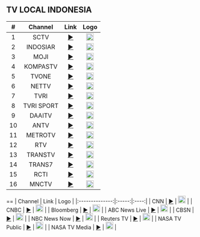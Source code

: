 <h2>TV LOCAL INDONESIA</h2>

| #   | Channel        | Link  | Logo |
|:---:|:--------------:|:-----:|:----:|
| 1   | SCTV           | [▶️](https://donelfantastic.github.io/creativemedia/local/sctvID.m3u8) | <img height="20" src="https://upload.wikimedia.org/wikipedia/commons/thumb/c/cc/SCTV_Logo.svg/1200px-SCTV_Logo.svg.png"/> |
| 2   | INDOSIAR       | [▶️](https://donelfantastic.github.io/creativemedia/local/indosiarID.m3u8) | <img height="20" src="https://upload.wikimedia.org/wikipedia/commons/thumb/3/39/INDOSIAR_Logo.png/1280px-INDOSIAR_Logo.png"/> |
| 3   | MOJI           | [▶️](https://donelfantastic.github.io/creativemedia/local/mojiID.m3u8) | <img height="20" src="https://upload.wikimedia.org/wikipedia/commons/thumb/c/c9/Moji_blue.svg/1024px-Moji_blue.svg.png"/> |
| 4   | KOMPASTV       | [▶️](https://donelfantastic.github.io/creativemedia/local/kompasID.m3u8) | <img height="20" src="https://upload.wikimedia.org/wikipedia/en/archive/7/7a/20190116042347%21KOMPAS_TV_%282017%29.png"/> |
| 5   | TVONE          | [▶️](https://donelfantastic.github.io/creativemedia/local/tvoneID.m3u8) | <img height="20" src="https://upload.wikimedia.org/wikipedia/commons/thumb/9/91/TvOne_2023.svg/2560px-TvOne_2023.svg.png"/> |
| 6   | NETTV          | [▶️](https://donelfantastic.github.io/creativemedia/local/nettvID.m3u8) | <img height="20" src="https://assets-a1.kompasiana.com/items/album/2017/05/21/logo1-59219cbc129373a15b6c75bd.png"/> |
| 7   | TVRI           | [▶️](https://donelfantastic.github.io/creativemedia/local/tvriID.m3u8) | <img height="20" src="https://upload.wikimedia.org/wikipedia/commons/thumb/5/5c/New_Logo_TVRI.png/1024px-New_Logo_TVRI.png"/> |
| 8   | TVRI SPORT     | [▶️](https://donelfantastic.github.io/creativemedia/local/tvrisportID.m3u8) | <img height="20" src="https://upload.wikimedia.org/wikipedia/commons/thumb/9/9e/TVRI_Sport_2022.svg/2560px-TVRI_Sport_2022.svg.png"/> |
| 9   | DAAITV         | [▶️](https://donelfantastic.github.io/creativemedia/local/daaitvID.m3u8) | <img height="20" src="https://upload.wikimedia.org/wikipedia/commons/e/e3/DAAI_TV_Jakarta.png"/> |
| 10  | ANTV           | [▶️](https://donelfantastic.github.io/creativemedia/local/antvID.m3u8) | <img height="20" src="https://upload.wikimedia.org/wikipedia/commons/thumb/2/2e/Antv_logo.svg/1200px-Antv_logo.svg.png"/> |
| 11  | METROTV        | [▶️](https://donelfantastic.github.io/creativemedia/local/metrotvID.m3u8) | <img height="20" src="https://upload.wikimedia.org/wikipedia/commons/2/22/MetroTV_2000.svg"/> |
| 12  | RTV            | [▶️](https://donelfantastic.github.io/creativemedia/local/rtvID.m3u8) | <img height="20" src="https://upload.wikimedia.org/wikipedia/commons/thumb/f/fe/Rajawali_Televisi_abu-abu.svg/1200px-Rajawali_Televisi_abu-abu.svg.png"/> |
| 13  | TRANSTV        | [▶️](https://video.detik.com/transtv/smil:transtv-live.smil/index.m3u8) | <img height="20" src="https://upload.wikimedia.org/wikipedia/ms/1/1b/TRANS_TV.png"/> |
| 14  | TRANS7         | [▶️](https://video.detik.com/trans7/smil:trans7.smil/index.m3u8) | <img height="20" src="https://upload.wikimedia.org/wikipedia/id/thumb/7/79/Trans_7_2013.svg/300px-Trans_7_2013.svg.png"/> |
| 15  | RCTI           | [▶️](https://donelfantastic.github.io/creativemedia/local/rctiID.m3u8) | <img height="20" src="https://upload.wikimedia.org/wikipedia/id/thumb/d/dd/RCTI_logo_2015.svg/400px-RCTI_logo_2015.svg.png"/> |
| 16  | MNCTV          | [▶️](https://donelfantastic.github.io/creativemedia/local/mnctvID.m3u8) | <img height="20" src="https://upload.wikimedia.org/wikipedia/commons/6/69/MNCTV_logo.png"/> |

==
| Channel        | Link  | Logo |
|:--------------:|:-----:|:----:|
| CNN            | [▶️](https://turnerlive.warnermediacdn.com/hls/live/586495/cnngo/cnn_slate/VIDEO_0_3564000.m3u8) | <img height="20" src="https://i.imgur.com/vyrc1I1.png"/> |
| CNBC           | [▶️](http://ott-cdn.ucom.am/s65/index.m3u8) | <img height="20" src="https://i.imgur.com/BTasyOy.png"/> |
| Bloomberg      | [▶️](https://www.bloomberg.com/media-manifest/streams/us.m3u8) | <img height="20" src="https://i.imgur.com/VnCcH73.png"/> |
| ABC News Live | [▶️](https://content.uplynk.com/channel/3324f2467c414329b3b0cc5cd987b6be.m3u8) | <img height="20" src="https://i.imgur.com/7sJLzKi.png"/> |
| CBSN   | [▶️](https://cbsn-us.cbsnstream.cbsnews.com/out/v1/55a8648e8f134e82a470f83d562deeca/master.m3u8) | <img height="20" src="https://i.imgur.com/nki2HDQ.png"/> |
| NBC News Now   | [▶️](http://dai2.xumo.com/xumocdn/p=roku/amagi_hls_data_xumo1212A-xumo-nbcnewsnow/CDN/playlist.m3u8) | <img height="20" src="https://i.imgur.com/v48mMRT.png"/> |
| Reuters TV   | [▶️](https://reuters-reutersnow-1-pt.samsung.wurl.com/manifest/playlist.m3u8?ROGERIOTORRES) | <img height="20" src="https://i.imgur.com/AbvCnoH.png"/> |
| NASA TV Public | [▶️](https://ntv1.akamaized.net/hls/live/2014075/NASA-NTV1-HLS/master.m3u8) | <img height="20" src="https://i.imgur.com/rmyfoOI.png"/> |
| NASA TV Media  | [▶️](https://ntv2.akamaized.net/hls/live/2013923/NASA-NTV2-HLS/master.m3u8) | <img height="20" src="https://i.imgur.com/rmyfoOI.png"/> |
 
